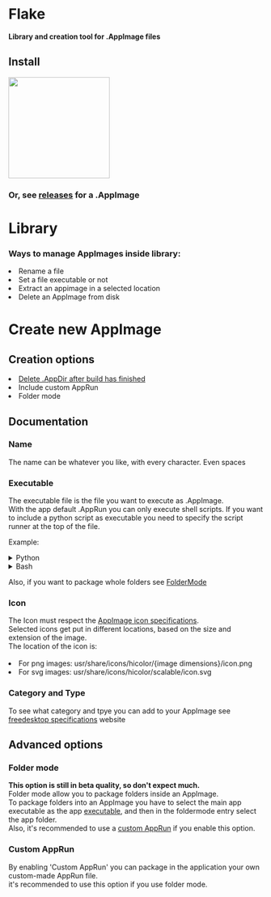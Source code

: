 <h1>Flake</h1>
<b>Library and creation tool for .AppImage files</b><br>

<h2>Install</h2>
<a href="https://beta.flathub.org/apps/io.github.salaniLeo.flake" rel="nofollow"><img src="https://camo.githubusercontent.com/1682ee5722ac262c660297d4541837e5c8765c7e239fa2a6ce7c3f4817a79283/68747470733a2f2f666c61746875622e6f72672f6173736574732f6261646765732f666c61746875622d62616467652d656e2e706e67" data-canonical-src="https://flathub.org/assets/badges/flathub-badge-en.png" style="max-width: 100%;" width="200"></a>

<h3> Or, see <a href="https://github.com/SalaniLeo/Flake/releases">releases</a> for a .AppImage </h3>

<h1>Library</h1>

<h3>Ways to manage AppImages inside library:</h3>

<li>Rename a file
<li>Set a file executable or not
<li>Extract an appimage in a selected location
<li>Delete an AppImage from disk

<h1>Create new AppImage</h1>
 
 <h2>Creation options</h2>
 <li><a href="#DeleteAppDir">Delete .AppDir after build has finished</a>
 <li>Include custom AppRun
 <li>Folder mode
 
 <h2>Documentation</h2>
 
 <h3>Name</h3>
 The name can be whatever you like, with every character. Even spaces
 
 <div id="exe">
 <h3>Executable</h3>
 The executable file is the file you want to execute as .AppImage. <br>
 With the app default .AppRun you can only execute shell scripts. If you want to include a python script as executable you need to specify the script         runner at the top of the file. 

 Example:
 
<details>
  <summary>Python</summary>
  <div>
 
    #!/bin/python3
    
    import getpass
    user = getpass.getuser()
    print('My name is: ' + user)
 
  </div>
 </details>
 
<details>
  <summary>Bash</summary>
  <div>
 
    #!/bin/sh
    
    echo My name is:
    whoami
 
  </div>
 </details>
 
 Also, if you want to package whole folders see <a href="#folderMode">FolderMode</a>
 </div>
 
 <h3>Icon</h3>
 The Icon must respect the <a href="https://docs.appimage.org/reference/appdir.html#">AppImage icon specifications</a>.<br>
 Selected icons get put in different locations, based on the size and extension of the image.<br>
 The location of the icon is:<br><br>
 <li>For png images:
 usr/share/icons/hicolor/{image dimensions}/icon.png
 <li>For svg images:
 usr/share/icons/hicolor/scalable/icon.svg
 
 <h3>Category and Type</h3>
 To see what category and tpye you can add to your AppImage see <a href="https://specifications.freedesktop.org/menu-spec/latest/apa.html">freedesktop specifications</a> website
 
 <h2>Advanced options</h2>
 <div id="folderMode">
 <h3>Folder mode</h3>
 <b>This option is still in beta quality, so don't expect much.</b><br>
 Folder mode allow you to package folders inside an AppImage.<br>
 To package folders into an AppImage you have to select the main app executable as the app <a href="#exe">executable</a>, and then in the foldermode entry     select the app folder.<br>
 Also, it's recommended to use a <a href="#cAppRun">custom AppRun</a> if you enable this option.
 
 </div>
 
 <div id="cAppRun">
 <h3>Custom AppRun</h3>
 By enabling 'Custom AppRun' you can package in the application your own custom-made AppRun file.<br>
 it's recommended to use this option if you use folder mode.
 
 </div>
 
 
 
